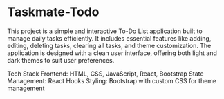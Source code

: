 # Taskmate-Todo
This project is a simple and interactive To-Do List application built to manage daily tasks efficiently. It includes essential features like adding, editing, deleting tasks, clearing all tasks, and theme customization. The application is designed with a clean user interface, offering both light and dark themes to suit user preferences.

Tech Stack
Frontend: HTML, CSS, JavaScript, React, Bootstrap
State Management: React Hooks
Styling: Bootstrap with custom CSS for theme management
